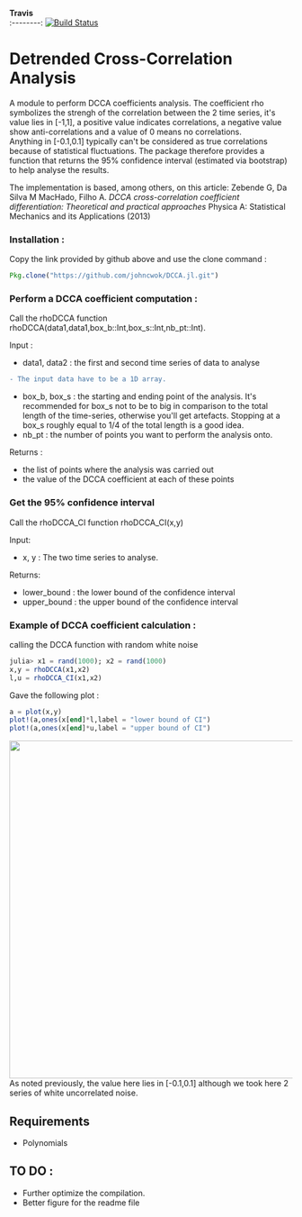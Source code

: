  **Travis**     
:--------:
[![Build Status](https://travis-ci.com/johncwok/DCCA.jl.svg?branch=master)](https://travis-ci.com/johncwok/DCCA.jl)

Detrended Cross-Correlation Analysis
=================================================

A module to perform DCCA coefficients analysis. The coefficient rho symbolizes the strengh of the correlation between the 2 time series, it's value lies in [-1,1], a positive value indicates correlations, a negative value show anti-correlations and a value of 0 means no correlations.\
Anything in [-0.1,0.1] typically can't be considered as true correlations because of statistical fluctuations. The package therefore provides a function that returns the 95% confidence interval (estimated via bootstrap) to help analyse the results.

The implementation is based, among others, on this article:
Zebende G, Da Silva M MacHado, Filho A. *DCCA cross-correlation coefficient differentiation: Theoretical and practical approaches* Physica A: Statistical Mechanics and its Applications
(2013)

### Installation :

Copy the link provided by github above and use the clone command :
```Julia
Pkg.clone("https://github.com/johncwok/DCCA.jl.git")
```

### Perform a DCCA coefficient computation :

Call the rhoDCCA function rhoDCCA(data1,data1,box_b::Int,box_s::Int,nb_pt::Int).

Input :
* data1, data2 : the first  and second time series of data to analyse
```diff
- The input data have to be a 1D array.
```
* box_b, box_s : the starting and ending point of the analysis. It's recommended for box_s not to be to big in comparison to 
the total length of the time-series, otherwise you'll get artefacts. Stopping at a box_s roughly equal to 1/4 of the total length 
is a good idea.
* nb_pt : the number of points you want to perform the analysis onto. 

Returns :
* the list of points where the analysis was carried out
* the value of the DCCA coefficient at each of these points

### Get the 95% confidence interval

Call the rhoDCCA_CI function rhoDCCA_CI(x,y)

Input:
* x, y : The two time series to analyse.

Returns:
* lower_bound : the lower bound of the confidence interval
* upper_bound : the upper bound of the confidence interval


### Example of DCCA coefficient calculation :

calling the DCCA function with random white noise

```julia
julia> x1 = rand(1000); x2 = rand(1000)
x,y = rhoDCCA(x1,x2)
l,u = rhoDCCA_CI(x1,x2)
```
Gave the following plot :

```julia
a = plot(x,y)
plot!(a,ones(x[end]*l,label = "lower bound of CI")  
plot!(a,ones(x[end]*u,label = "upper bound of CI")  
```
<img src="https://user-images.githubusercontent.com/34754896/69163454-82224680-0aee-11ea-8437-3b56cb0770b8.JPG" width="600">
As noted previously, the value here lies in [-0.1,0.1] although we took here 2 series of white uncorrelated noise.


Requirements
------------

* Polynomials


TO DO :
------------
- Further optimize the compilation.
- Better figure for the readme file

